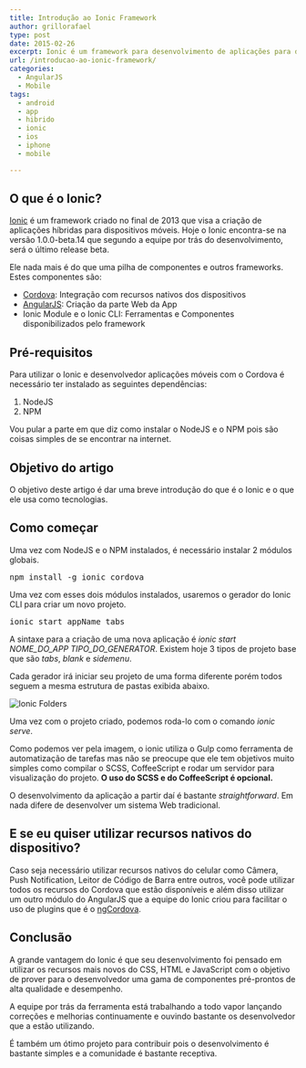 ```yaml
---
title: Introdução ao Ionic Framework
author: grillorafael
type: post
date: 2015-02-26
excerpt: Ionic é um framework para desenvolvimento de aplicações para dispositivos móveis que visa o desenvolvimento de apps híbridas e de rápido e fácil desenvolvimento. Este artigo irá dar uma breve introdução à ferramenta e como dar o primeiro passo com ela.
url: /introducao-ao-ionic-framework/
categories:
  - AngularJS
  - Mobile
tags:
  - android
  - app
  - hibrido
  - ionic
  - ios
  - iphone
  - mobile

---
```

## O que é o Ionic?

[Ionic][1] é um framework criado no final de 2013 que visa a criação de aplicações híbridas para dispositivos móveis. Hoje o Ionic encontra-se na versão 1.0.0-beta.14 que segundo a equipe por trás do desenvolvimento, será o último release beta.

Ele nada mais é do que uma pilha de componentes e outros frameworks. Estes componentes são:

  * [Cordova][2]: Integração com recursos nativos dos dispositivos
  * [AngularJS][3]: Criação da parte Web da App
  * Ionic Module e o Ionic CLI: Ferramentas e Componentes disponibilizados pelo framework

## Pré-requisitos

Para utilizar o Ionic e desenvolvedor aplicações móveis com o Cordova é necessário ter instalado as seguintes dependências:

  1. NodeJS
  2. NPM

Vou pular a parte em que diz como instalar o NodeJS e o NPM pois são coisas simples de se encontrar na internet.

## Objetivo do artigo

O objetivo deste artigo é dar uma breve introdução do que é o Ionic e o que ele usa como tecnologias.

## Como começar

Uma vez com NodeJS e o NPM instalados, é necessário instalar 2 módulos globais.

<pre class="lang-bash">npm install -g ionic cordova</pre>

Uma vez com esses dois módulos instalados, usaremos o gerador do Ionic CLI para criar um novo projeto.

<pre class="lang-bash">ionic start appName tabs</pre>

A sintaxe para a criação de uma nova aplicação é _ionic start NOME\_DO\_APP TIPO\_DO\_GENERATOR_. Existem hoje 3 tipos de projeto base que são _tabs_, _blank_ e _sidemenu_.

Cada gerador irá iniciar seu projeto de uma forma diferente porém todos seguem a mesma estrutura de pastas exibida abaixo.


![Ionic Folders](http://tableless.com.br/uploads/2015/02/Screen-Shot-2015-02-18-at-5.33.43-PM.png) 

Uma vez com o projeto criado, podemos roda-lo com o comando _ionic serve_.

Como podemos ver pela imagem, o ionic utiliza o Gulp como ferramenta de automatização de tarefas mas não se preocupe que ele tem objetivos muito simples como compilar o SCSS, CoffeeScript e rodar um servidor para visualização do projeto. **O uso do SCSS e do CoffeeScript é opcional.**

O desenvolvimento da aplicação a partir daí é bastante _straightforward_. Em nada difere de desenvolver um sistema Web tradicional.

## E se eu quiser utilizar recursos nativos do dispositivo?

Caso seja necessário utilizar recursos nativos do celular como Câmera, Push Notification, Leitor de Código de Barra entre outros, você pode utilizar todos os recursos do Cordova que estão disponíveis e além disso utilizar um outro módulo do AngularJS que a equipe do Ionic criou para facilitar o uso de plugins que é o [ngCordova][5].

## Conclusão

A grande vantagem do Ionic é que seu desenvolvimento foi pensado em utilizar os recursos mais novos do CSS, HTML e JavaScript com o objetivo de prover para o desenvolvedor uma gama de componentes pré-prontos de alta qualidade e desempenho.

A equipe por trás da ferramenta está trabalhando a todo vapor lançando correções e melhorias continuamente e ouvindo bastante os desenvolvedor que a estão utilizando.

É também um ótimo projeto para contribuir pois o desenvolvimento é bastante simples e a comunidade é bastante receptiva.

 [1]: http://ionicframework.com/
 [2]: http://cordova.apache.org/
 [3]: https://angularjs.org/
 [4]: http://tableless.com.br/uploads/2015/02/Screen-Shot-2015-02-18-at-5.33.43-PM.png
 [5]: http://ngcordova.com/